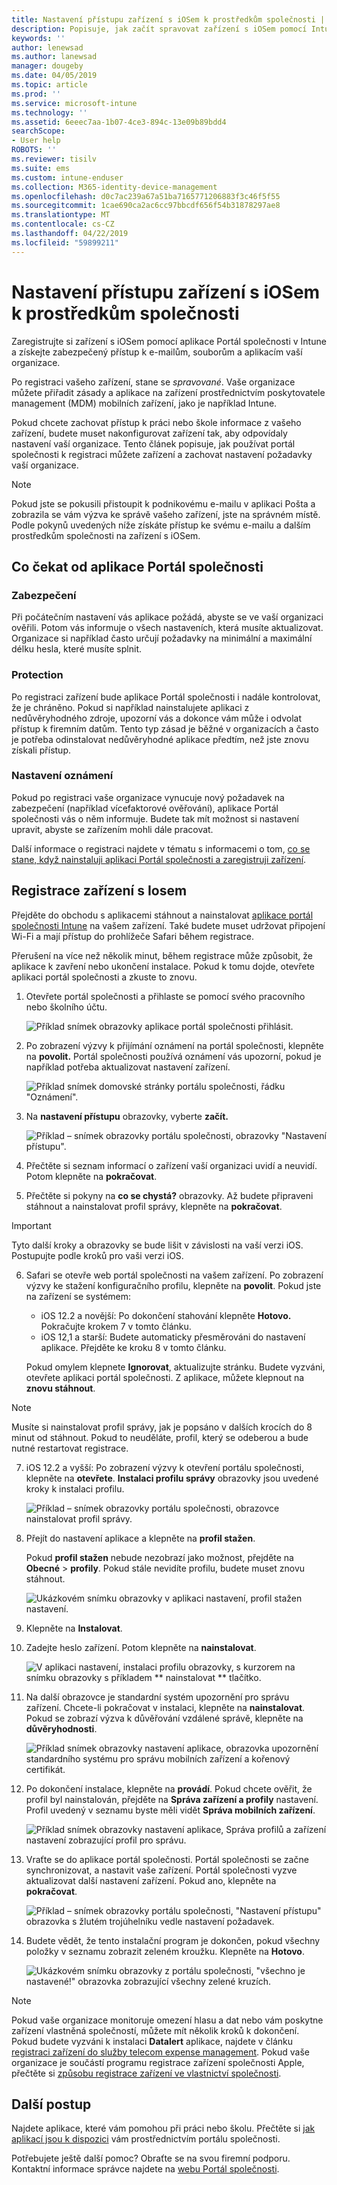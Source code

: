 ```yaml
---
title: Nastavení přístupu zařízení s iOSem k prostředkům společnosti | Microsoft Docs
description: Popisuje, jak začít spravovat zařízení s iOSem pomocí Intune
keywords: ''
author: lenewsad
ms.author: lanewsad
manager: dougeby
ms.date: 04/05/2019
ms.topic: article
ms.prod: ''
ms.service: microsoft-intune
ms.technology: ''
ms.assetid: 6eeec7aa-1b07-4ce3-894c-13e09b89bdd4
searchScope:
- User help
ROBOTS: ''
ms.reviewer: tisilv
ms.suite: ems
ms.custom: intune-enduser
ms.collection: M365-identity-device-management
ms.openlocfilehash: d0c7ac239a67a51ba7165771206883f3c46f5f55
ms.sourcegitcommit: 1cae690ca2ac6cc97bbcdf656f54b31878297ae8
ms.translationtype: MT
ms.contentlocale: cs-CZ
ms.lasthandoff: 04/22/2019
ms.locfileid: "59899211"
---
```

# <a name="set-up-ios-device-access-to-your-company-resources"></a>Nastavení přístupu zařízení s iOSem k prostředkům společnosti  

Zaregistrujte si zařízení s iOSem pomocí aplikace Portál společnosti v Intune a získejte zabezpečený přístup k e-mailům, souborům a aplikacím vaší organizace.

Po registraci vašeho zařízení, stane se *spravované*. Vaše organizace můžete přiřadit zásady a aplikace na zařízení prostřednictvím poskytovatele management (MDM) mobilních zařízení, jako je například Intune.  

Pokud chcete zachovat přístup k práci nebo škole informace z vašeho zařízení, budete muset nakonfigurovat zařízení tak, aby odpovídaly nastavení vaší organizace. Tento článek popisuje, jak používat portál společnosti k registraci můžete zařízení a zachovat nastavení požadavky vaší organizace. 

> [!NOTE]
> Pokud jste se pokusili přistoupit k podnikovému e-mailu v aplikaci Pošta a zobrazila se vám výzva ke správě vašeho zařízení, jste na správném místě. Podle pokynů uvedených níže získáte přístup ke svému e-mailu a dalším prostředkům společnosti na zařízení s iOSem.  

## <a name="what-to-expect-from-the-company-portal-app"></a>Co čekat od aplikace Portál společnosti  

### <a name="security"></a>Zabezpečení  
Při počátečním nastavení vás aplikace požádá, abyste se ve vaší organizaci ověřili. Potom vás informuje o všech nastaveních, která musíte aktualizovat. Organizace si například často určují požadavky na minimální a maximální délku hesla, které musíte splnit.     

### <a name="protection"></a>Protection  
Po registraci zařízení bude aplikace Portál společnosti i nadále kontrolovat, že je chráněno. Pokud si například nainstalujete aplikaci z nedůvěryhodného zdroje, upozorní vás a dokonce vám může i odvolat přístup k firemním datům. Tento typ zásad je běžné v organizacích a často je potřeba odinstalovat nedůvěryhodné aplikace předtím, než jste znovu získali přístup.  

### <a name="setting-notifications"></a>Nastavení oznámení  
Pokud po registraci vaše organizace vynucuje nový požadavek na zabezpečení (například vícefaktorové ověřování), aplikace Portál společnosti vás o něm informuje. Budete tak mít možnost si nastavení upravit, abyste se zařízením mohli dále pracovat.  

Další informace o registraci najdete v tématu s informacemi o tom, [co se stane, když nainstaluji aplikaci Portál společnosti a zaregistruji zařízení](https://docs.microsoft.com//intune-user-help/what-happens-if-you-install-the-company-portal-app-and-enroll-your-device-in-intune-ios).  

## <a name="enroll-your-ios-device"></a>Registrace zařízení s Iosem  

Přejděte do obchodu s aplikacemi stáhnout a nainstalovat [aplikace portál společnosti Intune](install-and-sign-in-to-the-intune-company-portal-app-ios.md) na vašem zařízení. Také budete muset udržovat připojení Wi-Fi a mají přístup do prohlížeče Safari během registrace. 

Přerušení na více než několik minut, během registrace může způsobit, že aplikace k zavření nebo ukončení instalace. Pokud k tomu dojde, otevřete aplikaci portál společnosti a zkuste to znovu.  

1. Otevřete portál společnosti a přihlaste se pomocí svého pracovního nebo školního účtu. 

    ![Příklad snímek obrazovky aplikace portál společnosti přihlásit.](./media/ios-01-cp-enroll-1903.PNG)  

2. Po zobrazení výzvy k přijímání oznámení na portál společnosti, klepněte na **povolit.** Portál společnosti používá oznámení vás upozorní, pokud je například potřeba aktualizovat nastavení zařízení. 

    ![Příklad snímek domovské stránky portálu společnosti, řádku "Oznámení".](./media/ios-04-cp-enroll-1903.PNG)  

3. Na **nastavení přístupu** obrazovky, vyberte **začít.**  

     ![Příklad – snímek obrazovky portálu společnosti, obrazovky "Nastavení přístupu".](./media/ios-05-cp-enroll-1903.PNG)  

4. Přečtěte si seznam informací o zařízení vaší organizaci uvidí a neuvidí. Potom klepněte na **pokračovat**.  

5. Přečtěte si pokyny na **co se chystá?** obrazovky. Až budete připraveni stáhnout a nainstalovat profil správy, klepněte na **pokračovat**.  

 > [!IMPORTANT]
> Tyto další kroky a obrazovky se bude lišit v závislosti na vaší verzi iOS. Postupujte podle kroků pro vaši verzi iOS. 

6. Safari se otevře web portál společnosti na vašem zařízení. Po zobrazení výzvy ke stažení konfiguračního profilu, klepněte na **povolit**. Pokud jste na zařízení se systémem:  
    * iOS 12.2 a novější: Po dokončení stahování klepněte **Hotovo.** Pokračujte krokem 7 v tomto článku.
    * iOS 12,1 a starší: Budete automaticky přesměrováni do nastavení aplikace. Přejděte ke kroku 8 v tomto článku.  
 
    Pokud omylem klepnete **Ignorovat**, aktualizujte stránku. Budete vyzváni, otevřete aplikaci portál společnosti. Z aplikace, můžete klepnout na **znovu stáhnout**.

  > [!NOTE]
  > Musíte si nainstalovat profil správy, jak je popsáno v dalších krocích do 8 minut od stáhnout. Pokud to neuděláte, profil, který se odeberou a bude nutné restartovat registrace.  

7. iOS 12.2 a vyšší: Po zobrazení výzvy k otevření portálu společnosti, klepněte na **otevřete**. **Instalaci profilu správy** obrazovky jsou uvedené kroky k instalaci profilu.

    ![Příklad – snímek obrazovky portálu společnosti, obrazovce nainstalovat profil správy.](./media/ios-1904-settings-icon.PNG)  

8. Přejít do nastavení aplikace a klepněte na **profil stažen**.  

    Pokud **profil stažen** nebude nezobrazí jako možnost, přejděte na **Obecné** > **profily**. Pokud stále nevidíte profilu, budete muset znovu stáhnout.  

    ![Ukázkovém snímku obrazovky v aplikaci nastavení, profil stažen nastavení.](./media/ios-1904-settings-badge.PNG)  

9. Klepněte na **Instalovat**.  
    
10. Zadejte heslo zařízení. Potom klepněte na **nainstalovat**.    

    ![V aplikaci nastavení, instalaci profilu obrazovky, s kurzorem na snímku obrazovky s příkladem ** nainstalovat ** tlačítko.](./media/ios-1904-password-install.PNG)  


11. Na další obrazovce je standardní systém upozornění pro správu zařízení. Chcete-li pokračovat v instalaci, klepněte na **nainstalovat**. Pokud se zobrazí výzva k důvěřování vzdálené správě, klepněte na **důvěryhodnosti**.  

    ![Příklad snímek obrazovky nastavení aplikace, obrazovka upozornění standardního systému pro správu mobilních zařízení a kořenový certifikát.](./media/ios-15-cp-enroll-1903.PNG)  

12. Po dokončení instalace, klepněte na **provádí**. Pokud chcete ověřit, že profil byl nainstalován, přejděte na **Správa zařízení a profily** nastavení. Profil uvedený v seznamu byste měli vidět **Správa mobilních zařízení**.   

    ![Příklad snímek obrazovky nastavení aplikace, Správa profilů a zařízení nastavení zobrazující profil pro správu.](./media/ios-00-cp-enroll-1903.PNG)  

13. Vraťte se do aplikace portál společnosti. Portál společnosti se začne synchronizovat, a nastavit vaše zařízení. Portál společnosti vyzve aktualizovat další nastavení zařízení. Pokud ano, klepněte na **pokračovat**.  

    ![Příklad – snímek obrazovky portálu společnosti, "Nastavení přístupu" obrazovka s žlutém trojúhelníku vedle nastavení požadavek.](./media/ios-12-cp-enroll-1903.PNG)  

14. Budete vědět, že tento instalační program je dokončen, pokud všechny položky v seznamu zobrazit zeleném kroužku. Klepněte na **Hotovo**.   
    
    ![Ukázkovém snímku obrazovky z portálu společnosti, "všechno je nastavené!" obrazovka zobrazující všechny zelené kruzích.](./media/ios-13-cp-enroll-1903.PNG)  

> [!Note]
> Pokud vaše organizace monitoruje omezení hlasu a dat nebo vám poskytne zařízení vlastněná společností, můžete mít několik kroků k dokončení. Pokud budete vyzváni k instalaci **Datalert** aplikace, najdete v článku [registraci zařízení do služby telecom expense management](enroll-your-device-with-telecom-expense-management-ios.md). Pokud vaše organizace je součástí programu registrace zařízení společnosti Apple, přečtěte si [způsobu registrace zařízení ve vlastnictví společnosti](enroll-your-device-dep-ios.md).  

## <a name="next-steps"></a>Další postup  
Najdete aplikace, které vám pomohou při práci nebo školu. Přečtěte si [jak aplikací jsou k dispozici](use-managed-apps-on-your-device-ios.md) vám prostřednictvím portálu společnosti.  

Potřebujete ještě další pomoc? Obraťte se na svou firemní podporu. Kontaktní informace správce najdete na [webu Portál společnosti](https://go.microsoft.com/fwlink/?linkid=2010980).  
